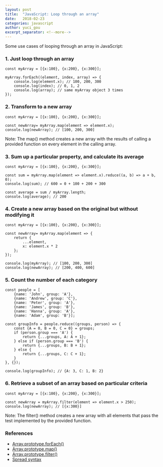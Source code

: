 ```yaml
---
layout: post
title:  "JavaScript: Loop through an array"
date:   2018-02-23
categories: javascript
author: yuci_gou
excerpt_separator: <!--more-->
---
```


Some use cases of looping through an array in JavaScript:
### 1. Just loop through an array

	const myArray = [{x:100}, {x:200}, {x:300}];

	myArray.forEach((element, index, array) => {
		console.log(element.x); // 100, 200, 300
		console.log(index); // 0, 1, 2
		console.log(array); // same myArray object 3 times
	});

<!--more-->

### 2. Transform to a new array

	const myArray = [{x:100}, {x:200}, {x:300}];

	const newArray= myArray.map(element => element.x);
	console.log(newArray); // [100, 200, 300]

Note: The map() method creates a new array with the results of calling a provided function on every element in the calling array.

### 3. Sum up a particular property, and calculate its average

	const myArray = [{x:100}, {x:200}, {x:300}];

	const sum = myArray.map(element => element.x).reduce((a, b) => a + b, 0);
	console.log(sum); // 600 = 0 + 100 + 200 + 300

    const average = sum / myArray.length;
    console.log(average); // 200

### 4. Create a new array based on the original but without modifying it

	const myArray = [{x:100}, {x:200}, {x:300}];

	const newArray= myArray.map(element => {
	    return {
	        ...element,
	        x: element.x * 2
	    };
	});

	console.log(myArray); // [100, 200, 300]
	console.log(newArray); // [200, 400, 600]

### 5. Count the number of each category

    const people = [
		{name: 'John', group: 'A'}, 
		{name: 'Andrew', group: 'C'}, 
		{name: 'Peter', group: 'A'}, 
		{name: 'James', group: 'B'}, 
		{name: 'Hanna', group: 'A'}, 
		{name: 'Adam', group: 'B'}];

	const groupInfo = people.reduce((groups, person) => {
		const {A = 0, B = 0, C = 0} = groups;
		if (person.group === 'A') {
			return {...groups, A: A + 1};
		} else if (person.group === 'B') {
			return {...groups, B: B + 1};
		} else {
			return {...groups, C: C + 1};
		}
	}, {});

	console.log(groupInfo); // {A: 3, C: 1, B: 2}

### 6. Retrieve a subset of an array based on particular criteria

	const myArray = [{x:100}, {x:200}, {x:300}];

	const newArray = myArray.filter(element => element.x > 250);
	console.log(newArray); // [{x:300}]	

Note: The filter() method creates a new array with all elements that pass the test implemented by the provided function.

### References
 * [Array.prototype.forEach()][1]
 * [Array.prototype.map()][2]
 * [Array.prototype.filter()][3]
 * [Spread syntax][4]


  [1]: https://developer.mozilla.org/en-US/docs/Web/JavaScript/Reference/Global_Objects/Array/forEach
  [2]: https://developer.mozilla.org/en-US/docs/Web/JavaScript/Reference/Global_Objects/Array/map
  [3]: https://developer.mozilla.org/en-US/docs/Web/JavaScript/Reference/Global_Objects/Array/filter
  [4]: https://developer.mozilla.org/en-US/docs/Web/JavaScript/Reference/Operators/Spread_syntax
